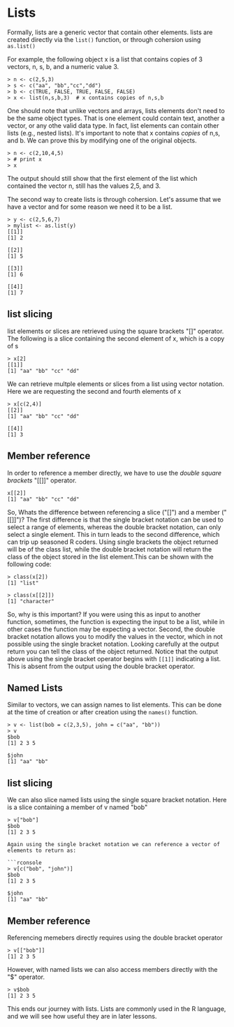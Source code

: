 # Lists

Formally, lists are a generic vector that contain other elements. lists are created directly via the `list()` function, or through cohersion using `as.list()`

For example, the following object x is a list that contains copies of 3 vectors, n, s, b, and a numeric value 3.

```rconsole
> n <- c(2,5,3)
> s <- c("aa", "bb","cc","dd")
> b <- c(TRUE, FALSE, TRUE, FALSE, FALSE)
> x <- list(n,s,b,3)  # x contains copies of n,s,b
```
One should note that unlike vectors and arrays, lists elements don't need to be the same object types. That is one element could contain text, another a vector, or any othe valid data type.  In fact, list elements can contain other lists (e.g., nested lists). It's important to note that x contains _copies_ of n,s, and b.  We can prove this by modifying one of the original objects.

```rconsole
> n <- c(2,10,4,5)
> # print x 
> x
```
The output should still show that the first element of the list which contained the vector n, still has the values 2,5, and 3.

The second way to create lists is through cohersion.  Let's assume that we have a vector and for some reason we need it to be a list.

```rconsole
> y <- c(2,5,6,7)
> mylist <- as.list(y)
[[1]]
[1] 2

[[2]]
[1] 5

[[3]]
[1] 6

[[4]]
[1] 7
```

## list slicing

list elements or slices are retrieved using the square brackets "[]" operator. The following is a slice containing the second element of x, which is a copy of s
```rconsole
> x[2]
[[1]]
[1] "aa" "bb" "cc" "dd"
```
We can retrieve multple elements or slices from a list using vector notation. Here we are requesting the second and fourth elements of x
```rconsole
> x[c(2,4)]
[[2]]
[1] "aa" "bb" "cc" "dd"

[[4]]
[1] 3
```
## Member reference
In order to reference a member directly, we have to use the _double square brackets_ "[[]]" operator. 

```rconsole
x[[2]]
[1] "aa" "bb" "cc" "dd"
```
So, Whats the difference between referencing a slice ("[]") and a member ("[[]]")?  The first difference is that the single bracket notation can be used to select a range of elements, whereas the double bracket notation, can only select a single element.  This in turn leads to the second difference, which can trip up seasoned R coders. Using single brackets the object returned will be of the class list, while the double bracket notation will return the class of the object stored in the list element.This can be shown with the following code:

```rconsole
> class(x[2])
[1] "list"

> class(x[[2]])
[1] "character"
```
So, why is this important?  If you were using this as input to another function, sometimes, the function is expecting the input to be a list, while in other cases the function may be expecting a vector.  Second, the double bracket notation allows you to modify the values in the vector, which in not possible using the single bracket notation.  Looking carefully at the output return you can tell the class of the object returned.  Notice that the output above using the single bracket operator begins with `[[1]]` indicating a list.  This is absent from the output using the double bracket operator.

## Named Lists
Similar to vectors, we can assign names to list elements. This can be done at the time of creation or after creation using the `names()` function.

```rconosle
> v <- list(bob = c(2,3,5), john = c("aa", "bb"))
> v
$bob
[1] 2 3 5

$john
[1] "aa" "bb"
```
## list slicing
We can also slice named lists using the single square bracket notation.  Here is a slice containing a member of v named "bob"

```rconsole
> v["bob"]
$bob
[1] 2 3 5

Again using the single bracket notation we can reference a vector of elements to return as:

```rconsole
> v[c("bob", "john")]
$bob
[1] 2 3 5

$john
[1] "aa" "bb"
```

## Member reference
Referencing memebers directly requires using the double bracket operator

```rconsole
> v[["bob"]]
[1] 2 3 5
```
However, with named lists we can also access members directly with the "$" operator.

```rconosle
> v$bob
[1] 2 3 5
```

This ends our journey with lists. Lists are commonly used in the R language, and we will see how useful they are in later lessons.
